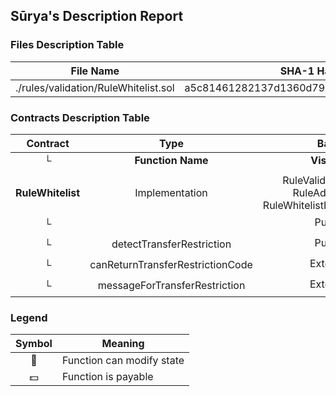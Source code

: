 ## Sūrya's Description Report

### Files Description Table


|  File Name  |  SHA-1 Hash  |
|-------------|--------------|
| ./rules/validation/RuleWhitelist.sol | a5c81461282137d1360d7934607e6e40c0727aa4 |


### Contracts Description Table


|  Contract  |         Type        |       Bases      |                  |                 |
|:----------:|:-------------------:|:----------------:|:----------------:|:---------------:|
|     └      |  **Function Name**  |  **Visibility**  |  **Mutability**  |  **Modifiers**  |
||||||
| **RuleWhitelist** | Implementation | RuleValidateTransfer, RuleAddressList, RuleWhitelistInvariantStorage |||
| └ | <Constructor> | Public ❗️ | 🛑  | RuleAddressList |
| └ | detectTransferRestriction | Public ❗️ |   |NO❗️ |
| └ | canReturnTransferRestrictionCode | External ❗️ |   |NO❗️ |
| └ | messageForTransferRestriction | External ❗️ |   |NO❗️ |


### Legend

|  Symbol  |  Meaning  |
|:--------:|-----------|
|    🛑    | Function can modify state |
|    💵    | Function is payable |
